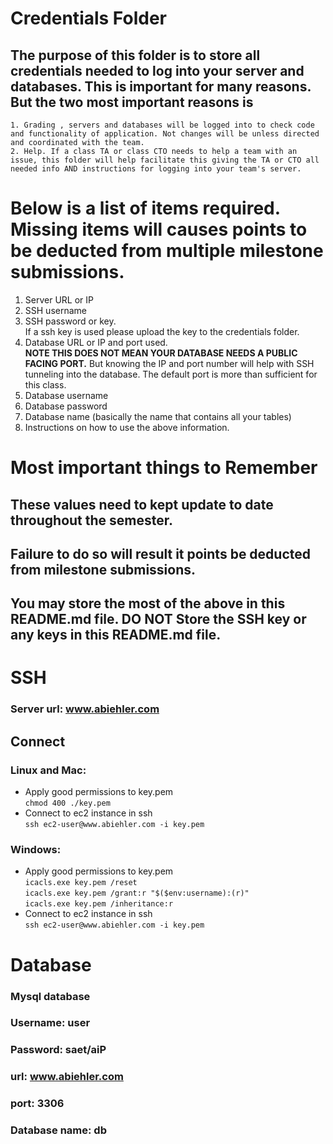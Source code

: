 # Credentials Folder

## The purpose of this folder is to store all credentials needed to log into your server and databases. This is important for many reasons. But the two most important reasons is
    1. Grading , servers and databases will be logged into to check code and functionality of application. Not changes will be unless directed and coordinated with the team.
    2. Help. If a class TA or class CTO needs to help a team with an issue, this folder will help facilitate this giving the TA or CTO all needed info AND instructions for logging into your team's server. 


# Below is a list of items required. Missing items will causes points to be deducted from multiple milestone submissions.

1. Server URL or IP
2. SSH username
3. SSH password or key.
    <br> If a ssh key is used please upload the key to the credentials folder.
4. Database URL or IP and port used.
    <br><strong> NOTE THIS DOES NOT MEAN YOUR DATABASE NEEDS A PUBLIC FACING PORT.</strong> But knowing the IP and port number will help with SSH tunneling into the database. The default port is more than sufficient for this class.
5. Database username
6. Database password
7. Database name (basically the name that contains all your tables)
8. Instructions on how to use the above information.

# Most important things to Remember
## These values need to kept update to date throughout the semester. <br>
## <strong>Failure to do so will result it points be deducted from milestone submissions.</strong><br>
## You may store the most of the above in this README.md file. DO NOT Store the SSH key or any keys in this README.md file.

# SSH 

### Server url: www.abiehler.com
## Connect
### Linux and Mac:
- Apply good permissions to key.pem  
```chmod 400 ./key.pem```  
- Connect to ec2 instance in ssh  
```ssh ec2-user@www.abiehler.com -i key.pem```

### Windows:

- Apply good permissions to key.pem  
```icacls.exe key.pem /reset  ```  
```icacls.exe key.pem /grant:r "$($env:username):(r)"  ```  
```icacls.exe key.pem /inheritance:r  ```  
- Connect to ec2 instance in ssh  
```ssh ec2-user@www.abiehler.com -i key.pem```  

# Database

### Mysql database  
### Username: user  
### Password: saet/aiP  
### url: www.abiehler.com
### port: 3306  
### Database name: db
